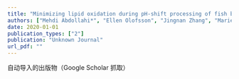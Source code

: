 ```yaml
---
title: "Minimizing lipid oxidation during pH-shift processing of fish by-products by cross-processing with lingonberry press cake, shrimp shells or brown seaweed"
authors: ["Mehdi Abdollahi*", "Ellen Olofsson", "Jingnan Zhang", "Marie Alminger", "Ingrid Undeland*"]
date: 2020-01-01
publication_types: ["2"]
publication: "Unknown Journal"
url_pdf: ""
---
```


自动导入的出版物（Google Scholar 抓取）
